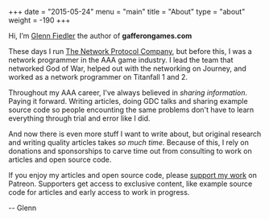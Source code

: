 +++
date = "2015-05-24"
menu = "main"
title = "About"
type = "about"
weight = -190
+++

Hi, I’m [Glenn Fiedler](https://www.linkedin.com/in/glennfiedler) the author of **gafferongames.com**

These days I run [The Network Protocol Company](http://www.thenetworkprotocolcompany.com), but before this, I was a network programmer in the AAA game industry. I lead the team that networked God of War, helped out with the networking on Journey, and worked as a network programmer on Titanfall 1 and 2.

Throughout my AAA career, I've always believed in _sharing information_. Paying it forward. Writing articles, doing GDC talks and sharing example source code so people encounting the same problems don't have to learn everything through trial and error like I did.

And now there is even more stuff I want to write about, but original research and writing quality articles takes _so much time_. Because of this, I rely on donations and sponsorships to carve time out from consulting to work on articles and open source code.

If you enjoy my articles and open source code, please [support my work](http://www.patreon.com) on Patreon. Supporters get access to exclusive content, like example source code for articles and early access to work in progress.

-- Glenn
